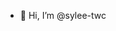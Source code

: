 - 👋 Hi, I’m @sylee-twc


<!---
sylee-twc/sylee-twc is a ✨ special ✨ repository because its `README.md` (this file) appears on your GitHub profile.
You can click the Preview link to take a look at your changes.
--->

